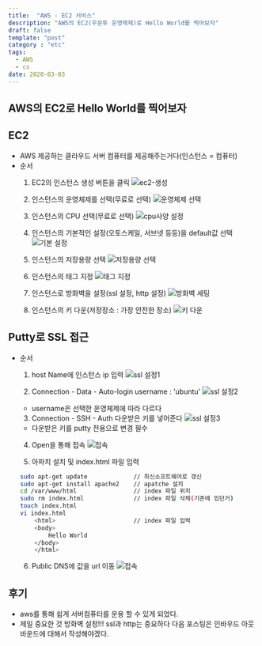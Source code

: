```yaml
---
title:  "AWS - EC2 서비스"
description: "AWS의 EC2(우분투 운영체제)로 Hello World를 찍어보자"
draft: false
template: "post"
category : "etc"
tags:
  - AWS
  - cs
date: 2020-03-03
---
```

## AWS의 EC2로 Hello World를 찍어보자

## EC2
- AWS 제공하는 클라우드 서버 컴퓨터를 제공해주는거다(인스턴스 = 컴퓨터)
- 순서
    1. EC2의 인스턴스 생성 버튼을 클릭
    ![ec2-생성](../../assets/ec2-1.png)

    2. 인스턴스의 운영체제를 선택(무료로 선택)
    ![운영체제 선택](../../assets/ec2-2.png)

    3. 인스턴스의 CPU 선택(무료로 선택)
    ![cpu사양 설정](../../assets/ec2-3.png)

    4. 인스턴스의 기본적인 설정(오토스케일, 서브넷 등등)을 default값 선택
    ![기본 설정](../../assets/ec2-4.png)

    5. 인스턴스의 저장용량 선택
    ![저장용량 선택](../../assets/ec2-5.png)

    6. 인스턴스의 태그 지정
    ![태그 지정](../../assets/ec2-6.png)

    7. 인스턴스로 방화벽을 설정(ssl 설정, http 설정)
    ![방화벽 세팅](../../assets/ec2-7.png)

    8. 인스턴스의 키 다운(저장장소 : 가장 안전한 장소)
    ![키 다운](../../assets/ec2-8.png)

## Putty로 SSL 접근
- 순서
    1. host Name에 인스턴스 ip 입력 
    ![ssl 설정1](../../assets/ec2-9.png)
    
    2. Connection - Data - Auto-login username : 'ubuntu'
    ![ssl 설정2](../../assets/ec2-10.png)
    - username은 선택한 운영체제에 따라 다르다

    3.  Connection - SSH - Auth 다운받은 키를 넣어준다
    ![ssl 설정3](../../assets/ec2-11.png)
     - 다운받은 키를 putty 전용으로 변경 필수

    4. Open을 통해 접속
    ![접속](../../assets/ec2-12.png)

    5. 아파치 설치 및 index.html 파일 입력
    ```sh
    sudo apt-get update             // 최신소프트웨어로 갱신
    sudo apt-get install apache2    // apatche 설치
    cd /var/www/html                // index 파일 위치
    sudo rm index.html              // index 파일 삭제(기존에 있던거)
    touch index.html
    vi index.html
        <html>                      // index 파일 입력
        <body>
            Hello World
        </body>
        </html>
    ```

    6. Public DNS에 값을 url 이동
    ![접속](../../assets/ec2-13.png)

## 후기 
- aws를 통해 쉽게 서버컴퓨터를 운용 할 수 있게 되었다.
- 제일 중요한 것 방화벽 설정!!! ssl과 http는 중요하다 다음 포스팅은 인바우드 아웃바운드에 대해서 작성해야겠다.
